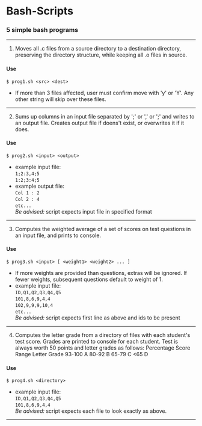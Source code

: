 # Bash-Scripts
### 5 simple bash programs

---

1. Moves all .c files from a source directory to a destination directory, preserving the directory structure, while keeping all .o files in source. 
#### Use
`$ prog1.sh <src> <dest>`
- If more than 3 files affected, user must confirm move with 'y' or 'Y'. Any other string will skip over these files. 
 
---

2. Sums up columns in an input file separated by ';' or ',' or ';' and writes to an output file. Creates output file if doens't exist, or overwrites it if it does.
#### Use
`$ prog2.sh <input> <output>`
- example input file: <br>
`1;2:3,4;5` <br>
`1:2;3:4;5`
- example output file: <br>
`Col 1 : 2` <br>
`Col 2 : 4` <br>
`etc...` <br>
*Be advised:* script expects input file in specified format

---

3. Computes the weighted average of a set of scores on test questions in an input file, and prints to console.
#### Use
`$ prog3.sh <input> [ <weight1> <weight2> ... ]`
- If more weights are provided than questions, extras will be ignored. If fewer weights, subsequent questions default to weight of 1.
- example input file: <br>
`ID,Q1,Q2,Q3,Q4,Q5` <br>
`101,8,6,9,4,4` <br>
`102,9,9,9,10,4` <br>
`etc...` <br>
*Be advised:* script expects first line as above and ids to be present 

---

4. Computes the letter grade from a directory of files with each student's test score. Grades are printed to console for each student. Test is always worth 50 points and letter grades as follows:
Percentage Score Range  Letter Grade
93-100                  A
80-92                   B
65-79                   C
<65                     D
#### Use
`$ prog4.sh <directory>`
- example input file: <br>
`ID,Q1,Q2,Q3,Q4,Q5` <br>
`101,8,6,9,4,4` <br>
*Be advised:* script expects each file to look exactly as above.

---
